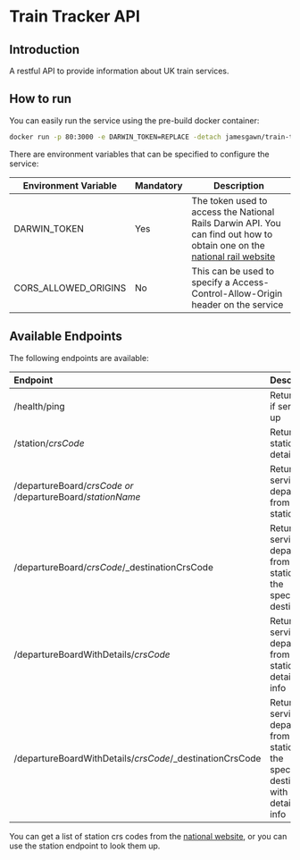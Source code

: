 # Train Tracker API

## Introduction

A restful API to provide information about UK train services.

## How to run

You can easily run the service using the pre-build docker container:

```bash
docker run -p 80:3000 -e DARWIN_TOKEN=REPLACE -detach jamesgawn/train-tracker-api
```

There are environment variables that can be specified to configure the service:

| Environment Variable | Mandatory | Description |
| --- | --- | --- |
| DARWIN_TOKEN | Yes | The token used to access the National Rails Darwin API. You can find out how to obtain one on the [national rail website](https://www.nationalrail.co.uk/100296.aspx) |
| CORS_ALLOWED_ORIGINS | No | This can be used to specify a Access-Control-Allow-Origin header on the service | 

## Available Endpoints

The following endpoints are available:

|Endpoint | Description |
|:---|:---|
| /health/ping | Returns ok if service is up |
| /station/_crsCode_ | Returns the station details |
| /departureBoard/_crsCode_ _or_ /departureBoard/_stationName_  | Returns the services departing from the station |
| /departureBoard/_crsCode_/_destinationCrsCode | Returns the services departing from the station to the specified destination |
| /departureBoardWithDetails/_crsCode_ | Returns the services departing from the station with detailed info |
| /departureBoardWithDetails/_crsCode_/_destinationCrsCode | Returns the services departing from the station to the specified destination with detailed info |

You can get a list of station crs codes from the [national website](https://www.nationalrail.co.uk/100298.aspx), or you can use the station endpoint to look them up.